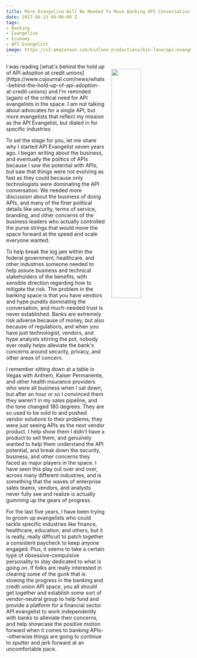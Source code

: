 ```yaml
---
title: More Evangelism Will Be Needed To Move Banking API Conversation Forward
date: 2017-06-13 09:00:00 Z
tags:
- Banking
- Evangelism
- Economy
- API Evangelist
image: https://s3.amazonaws.com/kinlane-productions/kin-lane/api-evangelist-speaking.jpg
---
```


<p><img src="https://s3.amazonaws.com/kinlane-productions/kin-lane/api-evangelist-speaking.jpg" align="right" width="40%" style="padding: 15px;" /></p>I was reading [what's behind the hold up of API adoption at credit unions](https://www.cujournal.com/news/whats-behind-the-hold-up-of-api-adoption-at-credit-unions) and I'm reminded (again) of the critical need for API evangelists in the space. I am not talking about advocates for a single API, but more evangelists that reflect my mission as the API Evangelist, but dialed in for specific industries.

To set the stage for you, let me share why I started API Evangelist seven years ago. I began writing about the business, and eventually the politics of APIs because I saw the potential with APIs, but saw that things were not evolving as fast as they could because only technologists were dominating the API conversation. We needed more discussion about the business of doing APIs, and many of the finer political details like security, terms of service, branding, and other concerns of the business leaders who actually controlled the purse strings that would move the space forward at the speed and scale everyone wanted.

To help break the log jam within the federal government, healthcare, and other industries someone needed to help assure business and technical stakeholders of the benefits, with sensible direction regarding how to mitigate the risk. The problem in the banking space is that you have vendors and hype pundits dominating the conversation, and much-needed trust is never established. Banks are extremely risk adverse because of money, but also because of regulations, and when you have just technologist, vendors, and hype analysts stirring the pot, nobody ever really helps alleviate the bank's concerns around security, privacy, and other areas of concern.

I remember sitting down at a table in Vegas with Anthem, Kaiser Permanente, and other health insurance providers who were all business when I sat down, but after an hour or so I convinced them they weren't in my sales pipeline, and the tone changed 180 degrees. They are so used to be sold to and pushed vendor solutions to their problems, they were just seeing APIs as the next vendor product. I help show them I didn't have a product to sell them, and genuinely wanted to help them understand the API potential, and break down the security, business, and other concerns they faced as major players in the space. I have seen this play out over and over, across many different industries, and is something that the waves of enterprise sales teams, vendors, and analysts never fully see and realize is actually gumming up the gears of progress. 

For the last five years, I have been trying to groom up evangelists who could tackle specific industries like finance, healthcare, education, and others, but it is really, really difficult to patch together a consistent paycheck to keep anyone engaged. Plus, it seems to take a certain type of obsessive-compulsive personality to stay dedicated to what is going on. If folks are really interested in clearing some of the gunk that is slowing the progress in the banking and credit union API space, you all should get together and establish some sort of vendor-neutral group to help fund and provide a platform for a financial sector API evangelist to work independently with banks to alleviate their concerns, and help showcase the positive motion forward when it comes to banking APIs--otherwise things are going to continue to sputter and jerk forward at an uncomfortable pace.